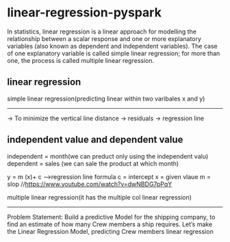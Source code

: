 # linear-regression-pyspark
In statistics, linear regression is a linear approach for modelling the relationship between a scalar response and one or more explanatory variables (also known as dependent and independent variables). The case of one explanatory variable is called simple linear regression; for more than one, the process is called multiple linear regression.

linear regression
-----------------
simple linear regression(predicting linear within two varibales x and y)
************************

-> To minimize the vertical line distance
-> residuals
-> regression line

independent value and dependent value 
-------------------------------------
independent = month(we can preduct only using the independent valu)
dependent = sales (we can sale the product at which month)

y = m (x)+ c -->regression line formula 
c = intercept
x = given vlaue
m = slop
//https://www.youtube.com/watch?v=dwNBDG7pPqY

multiple linear regression(it has the multiple col linear regression)
*********************************************************************




Problem Statement: Build a predictive Model for the shipping company, to find an estimate of how many Crew members a ship requires.
Let’s make the Linear Regression Model, predicting Crew members
linear regression

